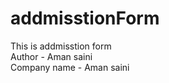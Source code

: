 # addmisstionForm
This is addmisstion form <br>
Author - Aman saini <br>
Company name - Aman saini <br>

